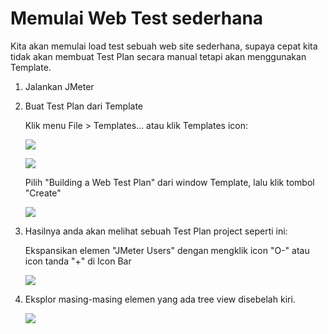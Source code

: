 # Memulai Web Test sederhana

Kita akan memulai load test sebuah web site sederhana, supaya cepat kita tidak akan membuat Test Plan secara manual tetapi akan 
menggunakan Template.

1. Jalankan JMeter

2. Buat Test Plan dari Template

   Klik menu File > Templates... atau klik Templates icon:
   
   ![](https://cloud.githubusercontent.com/assets/3068071/15265255/fe5bcee0-19a9-11e6-977b-d3e16e26a494.png)
   
   ![](http://jmeter.apache.org/images/screenshots/template_menu.png)
   
   Pilih "Building a Web Test Plan" dari window Template, lalu klik tombol "Create"
   
   ![](https://cloud.githubusercontent.com/assets/3068071/15265265/44f2dbbe-19aa-11e6-9919-861c00c19aef.png)
   
3. Hasilnya anda akan melihat sebuah Test Plan project seperti ini:
   
   Ekspansikan elemen "JMeter Users" dengan mengklik icon "O-" atau icon tanda "+" di Icon Bar
   
   ![](https://cloud.githubusercontent.com/assets/3068071/15265283/87ee2acc-19aa-11e6-98f2-49dad4857887.png)
   
4. Eksplor masing-masing elemen yang ada tree view disebelah kiri.
   
   ![](https://cloud.githubusercontent.com/assets/3068071/15265277/684a3846-19aa-11e6-88f1-2e369506e678.png)
   
   
